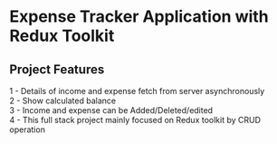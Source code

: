 # Expense Tracker Application with Redux Toolkit

## Project Features

1 - Details of income and expense fetch from server asynchronously </br>
2 - Show calculated balance </br>
3 - Income and expense can be Added/Deleted/edited</br>
4 - This full stack project mainly focused on Redux toolkit by CRUD operation</br></br>

